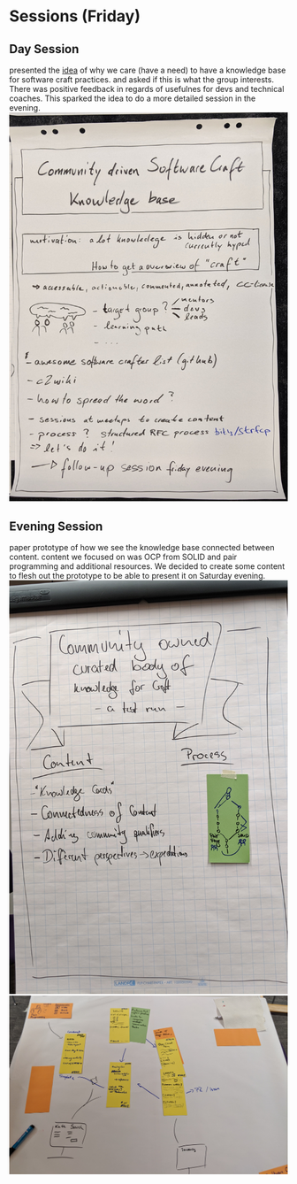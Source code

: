 # Sessions (Friday)
## Day Session

presented the [idea](Community-curated-ciriculum-pitch.md) of why we care (have a need) to have a knowledge base for software craft practices.
and asked if this is what the group interests.
There was positive feedback in regards of usefulnes for devs and technical coaches.
This sparked the idea to do a more detailed session in the evening.
![day session flipchart](day-session.jpg)
## Evening Session

paper prototype of how we see the knowledge base connected between content.
content we focused on was OCP from SOLID and pair programming and additional resources.
We decided to create some content to flesh out the prototype to be able to present it on Saturday evening.
![evening session flipchart](evening-session.jpg)
![paper prototype](paper-prototype.jpg)
